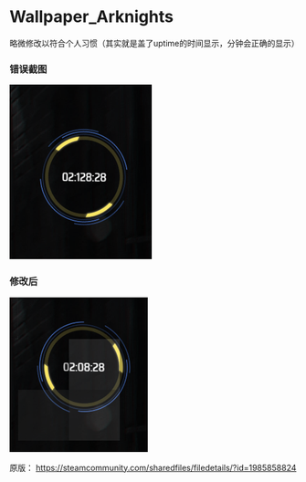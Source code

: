 # Wallpaper_Arknights
略微修改以符合个人习惯（其实就是盖了uptime的时间显示，分钟会正确的显示）

### 错误截图

![错误截图](/错误截图.png)

### 修改后

![修改后](/修改后截图.png)

原版：
https://steamcommunity.com/sharedfiles/filedetails/?id=1985858824
